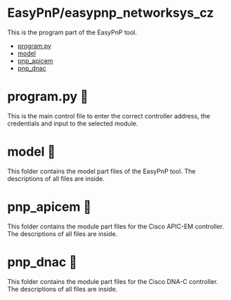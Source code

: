 # EasyPnP/easypnp_networksys_cz
This is the program part of the EasyPnP tool.

  - [program.py](#program)
  - [model](#model)
  - [pnp_apicem](#pnp-apicem)
  - [pnp_dnac](#pnp-dnac)

# program.py :page_facing_up:
This is the main control file to enter the correct controller address, the credentials and input to the selected module. 

# model :file_folder:
This folder contains the model part files of the EasyPnP tool. The descriptions of all files are inside.

# pnp_apicem :file_folder:
This folder contains the module part files for the Cisco APIC-EM controller. The descriptions of all files are inside.

# pnp_dnac :file_folder:
This folder contains the module part files for the Cisco DNA-C controller. The descriptions of all files are inside.
                              